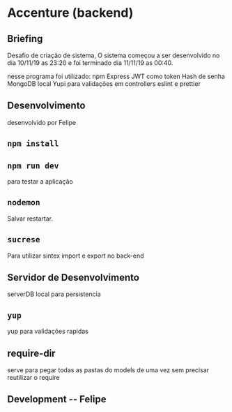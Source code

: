 
# Accenture (backend)

## Briefing 
Desafio de criação de sistema,
O sistema começou a ser desenvolvido no dia 10/11/19 as 23:20
e foi terminado dia 11/11/19 as 00:40.

nesse programa foi utilizado:
npm
Express
JWT como token
Hash de senha
MongoDB local
Yupi para validações em controllers
eslint e prettier


## Desenvolvimento

desenvolvido por Felipe

## `npm install`

## `npm run dev`
para testar a aplicação 

## `nodemon` 
Salvar restartar.
## `sucrese` 
Para utilizar sintex import e export no back-end
## Servidor de Desenvolvimento
serverDB local para persistencia
## `yup` 
yup para validações rapidas
## require-dir 
serve para pegar todas as pastas do models de uma vez sem precisar reutilizar o require

## Development -- Felipe 






